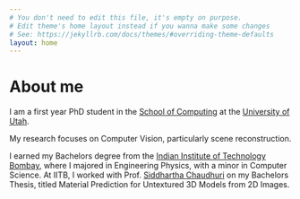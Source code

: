 ```yaml
---
# You don't need to edit this file, it's empty on purpose.
# Edit theme's home layout instead if you wanna make some changes
# See: https://jekyllrb.com/docs/themes/#overriding-theme-defaults
layout: home
---
```


# About me

I am a first year PhD student in the [School of Computing](https://www.cs.utah.edu/) at the [University of Utah](https://www.utah.edu/).

My research focuses on Computer Vision, particularly scene reconstruction.

I earned my Bachelors degree from the [Indian Institute of Technology Bombay](http://www.iitb.ac.in/), where I majored in Engineering Physics, with a minor in Computer Science.  At IITB, I worked with Prof. [Siddhartha Chaudhuri](https://www.cse.iitb.ac.in/~sidch/) on my Bachelors Thesis, titled Material Prediction for Untextured 3D Models from 2D Images.